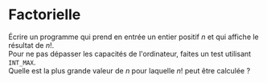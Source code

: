 # Factorielle

Écrire un programme qui prend en entrée un entier positif $n$ et qui affiche le résultat de $n!$.\
Pour ne pas dépasser les capacités de l'ordinateur, faites un test utilisant `INT_MAX`.\
Quelle est la plus grande valeur de $n$ pour laquelle $n!$ peut être calculée ?